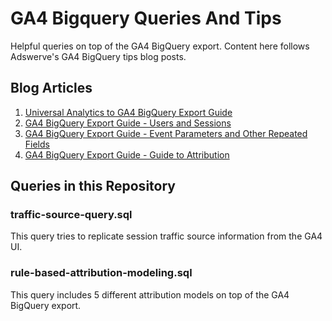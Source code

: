# GA4 Bigquery Queries And Tips
Helpful queries on top of the GA4 BigQuery export. Content here follows Adswerve's GA4 BigQuery tips blog posts.

## Blog Articles
1. [Universal Analytics to GA4 BigQuery Export Guide](https://adswerve.com/blog/universal-analytics-to-ga4-bigquery-export-guide/)
2. [GA4 BigQuery Export Guide - Users and Sessions](https://adswerve.com/blog/ga4-bigquery-guide-users-and-sessions-part-one/)
3. [GA4 BigQuery Export Guide - Event Parameters and Other Repeated Fields](https://adswerve.com/blog/ga4-bigquery-tips-event-parameters-and-other-repeated-fields-part-two/)
4. [GA4 BigQuery Export Guide - Guide to Attribution](https://adswerve.com/blog/ga4-bigquery-tips-guide-to-attribution/)

## Queries in this Repository
### traffic-source-query.sql
This query tries to replicate session traffic source information from the GA4 UI.

### rule-based-attribution-modeling.sql
This query includes 5 different attribution models on top of the GA4 BigQuery export.
